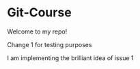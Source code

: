 # Git-Course

Welcome to my repo! 

Change 1 for testing purposes

I am implementing the brilliant idea of issue 1